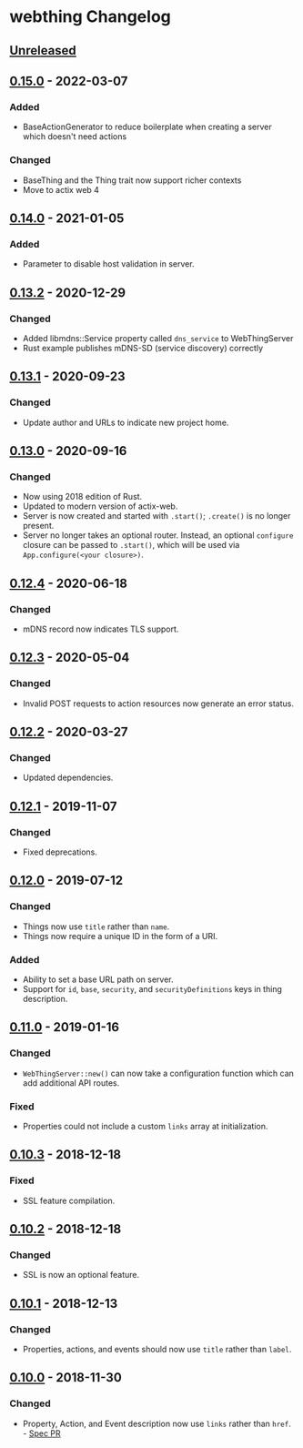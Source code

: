 # webthing Changelog

## [Unreleased]

## [0.15.0] - 2022-03-07
### Added
- BaseActionGenerator to reduce boilerplate when creating a server which doesn't need actions
### Changed
- BaseThing and the Thing trait now support richer contexts
- Move to actix web 4

## [0.14.0] - 2021-01-05
### Added
- Parameter to disable host validation in server.

## [0.13.2] - 2020-12-29
### Changed
- Added libmdns::Service property called `dns_service` to WebThingServer
- Rust example publishes mDNS-SD (service discovery) correctly

## [0.13.1] - 2020-09-23
### Changed
- Update author and URLs to indicate new project home.

## [0.13.0] - 2020-09-16
### Changed
- Now using 2018 edition of Rust.
- Updated to modern version of actix-web.
- Server is now created and started with `.start()`; `.create()` is no longer present.
- Server no longer takes an optional router. Instead, an optional `configure` closure can be passed to `.start()`, which will be used via `App.configure(<your closure>)`.

## [0.12.4] - 2020-06-18
### Changed
- mDNS record now indicates TLS support.

## [0.12.3] - 2020-05-04
### Changed
- Invalid POST requests to action resources now generate an error status.

## [0.12.2] - 2020-03-27
### Changed
- Updated dependencies.

## [0.12.1] - 2019-11-07
### Changed
- Fixed deprecations.

## [0.12.0] - 2019-07-12
### Changed
- Things now use `title` rather than `name`.
- Things now require a unique ID in the form of a URI.
### Added
- Ability to set a base URL path on server.
- Support for `id`, `base`, `security`, and `securityDefinitions` keys in thing description.

## [0.11.0] - 2019-01-16
### Changed
- `WebThingServer::new()` can now take a configuration function which can add additional API routes.
### Fixed
- Properties could not include a custom `links` array at initialization.

## [0.10.3] - 2018-12-18
### Fixed
- SSL feature compilation.

## [0.10.2] - 2018-12-18
### Changed
- SSL is now an optional feature.

## [0.10.1] - 2018-12-13
### Changed
- Properties, actions, and events should now use `title` rather than `label`.

## [0.10.0] - 2018-11-30
### Changed
- Property, Action, and Event description now use `links` rather than `href`. - [Spec PR](https://github.com/WebThingsIO/wot/pull/119)

[Unreleased]: https://github.com/WebThingsIO/webthing-rust/compare/v0.15.0...HEAD
[0.15.0]: https://github.com/WebThingsIO/webthing-rust/compare/v0.14.0...v0.15.0
[0.14.0]: https://github.com/WebThingsIO/webthing-rust/compare/v0.13.2...v0.14.0
[0.13.2]: https://github.com/WebThingsIO/webthing-rust/compare/v0.13.1...v0.13.2
[0.13.1]: https://github.com/WebThingsIO/webthing-rust/compare/v0.13.0...v0.13.1
[0.13.0]: https://github.com/WebThingsIO/webthing-rust/compare/v0.12.4...v0.13.0
[0.12.4]: https://github.com/WebThingsIO/webthing-rust/compare/v0.12.3...v0.12.4
[0.12.3]: https://github.com/WebThingsIO/webthing-rust/compare/v0.12.2...v0.12.3
[0.12.2]: https://github.com/WebThingsIO/webthing-rust/compare/v0.12.1...v0.12.2
[0.12.1]: https://github.com/WebThingsIO/webthing-rust/compare/v0.12.0...v0.12.1
[0.12.0]: https://github.com/WebThingsIO/webthing-rust/compare/v0.11.0...v0.12.0
[0.11.0]: https://github.com/WebThingsIO/webthing-rust/compare/v0.10.3...v0.11.0
[0.10.3]: https://github.com/WebThingsIO/webthing-rust/compare/v0.10.2...v0.10.3
[0.10.2]: https://github.com/WebThingsIO/webthing-rust/compare/v0.10.1...v0.10.2
[0.10.1]: https://github.com/WebThingsIO/webthing-rust/compare/v0.10.0...v0.10.1
[0.10.0]: https://github.com/WebThingsIO/webthing-rust/compare/v0.9.3...v0.10.0
